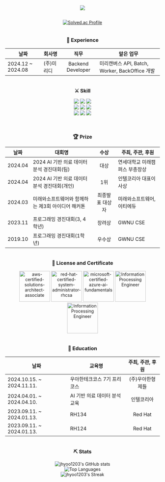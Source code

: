 <br>

<div align="center">
  
<!-- header -->

<div align=center ><img src="https://readme-typing-svg.herokuapp.com?font=Oleo+Script&color=1EBBD7&size=35&center=true&vCenter=true&width=404&height=53&lines=%E3%80%80%E3%80%80jhyoo's+Github+%E3%80%80%E3%80%80"><br><br>

[![Solved.ac Profile](http://mazassumnida.wtf/api/v2/generate_badge?boj=wogusdbkim)](https://solved.ac/wogusdbkim/)

  #

  <h3> 🏢 Experience </h3>
  
  | 날짜 | 회사명 | 직무 | 맡은 업무 |
  | - | - | :-: | - |
  |  2024.12 ~ 2024.08 | (주)미리디 | Backend Developer | 미리캔버스 API, Batch, Worker, BackOffice 개발 |

  #
  
  <h3> ⚔ Skill </h3>
    <img src="https://img.shields.io/badge/Java-007396?style=flat-square&logo=java&logoColor=white"/>
    <img src="https://img.shields.io/badge/Spring-6DB33F?style=flat-square&logo=Spring&logoColor=white"/>
    <img src="https://img.shields.io/badge/Spring Security-6DB33F?style=flat-square&logo=springsecurity&logoColor=white"/><br>
    <img src="https://img.shields.io/badge/MySQL-4479A1?style=flat-square&logo=mysql&logoColor=white"/>
    <img src="https://img.shields.io/badge/PostgreSQL-4169E1?style=flat-square&logo=postgresql&logoColor=white"/>
    <img src="https://img.shields.io/badge/Redis-FF4438?style=flat-square&logo=redis&logoColor=white"/><br>
    <img src="https://img.shields.io/badge/RHEL9-EE0000?style=flat-square&logo=redhat&logoColor=white"/>
    <img src="https://img.shields.io/badge/Docker-2496ED?style=flat-square&logo=docker&logoColor=white"/>
    <img src="https://img.shields.io/badge/Amazon AWS-232F3E?style=flat-square&logo=amazonaws&logoColor=white"/><br>
  <br>

  #
  
  <H3> 🏆 Prize </H3>
  
  | 날짜 | 대회명 | 수상 | 주최, 주관, 후원 |
  | - | - | :-: | - |
  |  2024.04 | 2024 AI 기반 의료 데이터 분석 경진대회(팀) | 대상 | 연세대학교 미래캠퍼스 부총장상 |
  |  2024.04 | 2024 AI 기반 의료 데이터 분석 경진대회(개인) | 1위 | 인텔코리아 대표이사상 |
  |  2024.03 | 미래와소프트웨어와 함께하는 제3회 아이디어 해커톤 | 최종발표 대상자 | 미래와소프트웨어, 이티에듀 |
  |  2023.11 | 프로그래밍 경진대회(3, 4학년) | 장려상 | GWNU CSE |
  |  2019.10 | 프로그래밍 경진대회(1학년) | 우수상 | GWNU CSE |

  #
  
  <h3> 🪪 License and Certificate </h3>
    <a href="https://www.credly.com/badges/c30514e3-3426-4968-879d-79857399fb35/public_url"><img src="https://github.com/jhyoo1203/jhyoo1203/assets/68884608/a82cf0b1-df7b-444a-8966-8d925e499770" alt="aws-certified-solutions-architect-associate" width="100" height="100"/></a>
    <a href="https://www.credly.com/badges/91eb5305-63ff-4f8b-8a69-02160f9a02c8/public_url"><img src="https://github.com/jhyoo1203/jhyoo1203/assets/68884608/9a6e3b2c-add5-41a3-adbf-f7e1e6b1806d" alt="red-hat-certified-system-administrator-rhcsa" width="100" height="100"/></a>
    <a href="https://www.credly.com/badges/b35910cd-1ba3-4dc4-9ef2-b00ca2225c5b/public_url"><img src="https://github.com/jhyoo1203/jhyoo1203/assets/68884608/63ea7e98-da4b-4288-abf4-c2e73b701631" alt="microsoft-certified-azure-ai-fundamentals" width="100" height="100"/></a>
    <a href="https://github.com/jhyoo1203/jhyoo1203/assets/68884608/6a5d959c-3cad-4db7-99d1-1c3a8dfb4a7b"><img src="https://github.com/jhyoo1203/jhyoo1203/assets/68884608/d157f7a5-3b0f-4f53-bb36-75f8e4d4b8f8" alt="Information Processing Engineer" width="100" height="100"/></a>
    <a href="https://www.credly.com/badges/c04670ad-1a5d-41da-bba7-d50fbf30555d/public_url"><img src="https://github.com/user-attachments/assets/c636d6e6-8ada-4eaa-b7b7-245e0817071f" alt="Information Processing Engineer" width="100" height="100"/></a>
  
  #

  <H3> 📒 Education </H3>
  
  | 날짜 | 교육명 | 주최, 주관, 후원 |
  | - | - | :-: |
  |  2024.10.15. ~ 2024.11.11. | 우아한테크코스 7기 프리코스 | (주)우아한형제들 |
  |  2024.04.01. ~ 2024.04.10. | AI 기반 의료 데이터 분석 교육 | 인텔코리아 |
  |  2023.09.11. ~ 2024.01.13. | RH134 | Red Hat |
  |  2023.09.11. ~ 2024.01.13. | RH124 | Red Hat |
  
  #
</div>

<div align="center">
  <h3> ⛏ Stats </h3>
  <img src="https://github-readme-stats.vercel.app/api?username=jhyoo1203&show_icons=true&theme=buefy" alt="jhyoo1203's GitHub stats"/><br>
  <img src="https://github-readme-stats.vercel.app/api/top-langs/?username=jhyoo1203&exclude_repo=dkssud8150.github.io&layout=compact&theme=buefy" alt="Top Languages"/><br>
  <img src="https://github-readme-streak-stats.herokuapp.com/?user=jhyoo1203&theme=buefy&hide_border=true" alt="jhyoo1203's Streak"/>
</div>

